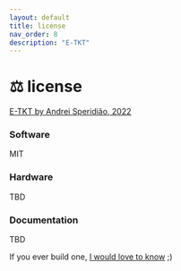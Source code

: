 ```yaml
---
layout: default
title: license
nav_order: 8
description: "E-TKT"
---
```


# ⚖️ **license**

[E-TKT by Andrei Speridião, 2022](https://github.com/andreisperid/)

### Software
MIT

### Hardware
TBD

### Documentation
TBD


If you ever build one, [I would love to know](mailto:hi@andrei.cc) ;)

